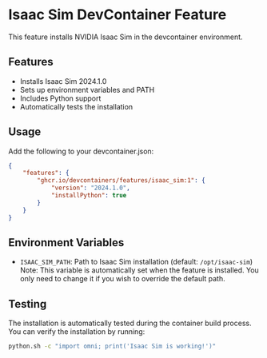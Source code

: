 # Isaac Sim DevContainer Feature

This feature installs NVIDIA Isaac Sim in the devcontainer environment.

## Features

- Installs Isaac Sim 2024.1.0
- Sets up environment variables and PATH
- Includes Python support
- Automatically tests the installation

## Usage

Add the following to your devcontainer.json:

```json
{
    "features": {
        "ghcr.io/devcontainers/features/isaac_sim:1": {
            "version": "2024.1.0",
            "installPython": true
        }
    }
}
```

## Environment Variables

- `ISAAC_SIM_PATH`: Path to Isaac Sim installation (default: `/opt/isaac-sim`)
  Note: This variable is automatically set when the feature is installed. You only need to change it if you wish to override the default path.

## Testing

The installation is automatically tested during the container build process. You can verify the installation by running:

```bash
python.sh -c "import omni; print('Isaac Sim is working!')"
``` 